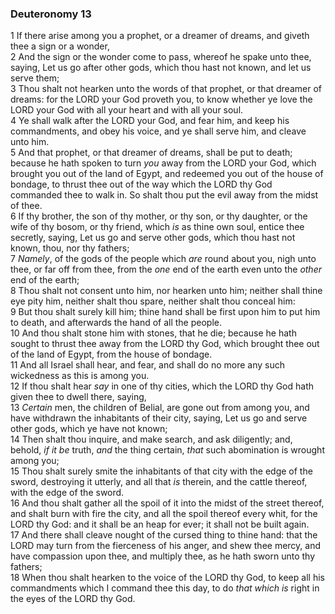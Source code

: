### Deuteronomy 13

1 If there arise among you a prophet, or a dreamer of dreams, and giveth thee a sign or a wonder,  
2 And the sign or the wonder come to pass, whereof he spake unto thee, saying, Let us go after other gods, which thou hast not known, and let us serve them;  
3 Thou shalt not hearken unto the words of that prophet, or that dreamer of dreams: for the LORD your God proveth you, to know whether ye love the LORD your God with all your heart and with all your soul.  
4 Ye shall walk after the LORD your God, and fear him, and keep his commandments, and obey his voice, and ye shall serve him, and cleave unto him.  
5 And that prophet, or that dreamer of dreams, shall be put to death; because he hath spoken to turn *you* away from the LORD your God, which brought you out of the land of Egypt, and redeemed you out of the house of bondage, to thrust thee out of the way which the LORD thy God commanded thee to walk in. So shalt thou put the evil away from the midst of thee.  
6 If thy brother, the son of thy mother, or thy son, or thy daughter, or the wife of thy bosom, or thy friend, which *is* as thine own soul, entice thee secretly, saying, Let us go and serve other gods, which thou hast not known, thou, nor thy fathers;  
7 *Namely*, of the gods of the people which *are* round about you, nigh unto thee, or far off from thee, from the *one* end of the earth even unto the *other* end of the earth;  
8 Thou shalt not consent unto him, nor hearken unto him; neither shall thine eye pity him, neither shalt thou spare, neither shalt thou conceal him:  
9 But thou shalt surely kill him; thine hand shall be first upon him to put him to death, and afterwards the hand of all the people.  
10 And thou shalt stone him with stones, that he die; because he hath sought to thrust thee away from the LORD thy God, which brought thee out of the land of Egypt, from the house of bondage.  
11 And all Israel shall hear, and fear, and shall do no more any such wickedness as this is among you.  
12 If thou shalt hear *say* in one of thy cities, which the LORD thy God hath given thee to dwell there, saying,  
13 *Certain* men, the children of Belial, are gone out from among you, and have withdrawn the inhabitants of their city, saying, Let us go and serve other gods, which ye have not known;  
14 Then shalt thou inquire, and make search, and ask diligently; and, behold, *if it be* truth, *and* the thing certain, *that* such abomination is wrought among you;  
15 Thou shalt surely smite the inhabitants of that city with the edge of the sword, destroying it utterly, and all that *is* therein, and the cattle thereof, with the edge of the sword.  
16 And thou shalt gather all the spoil of it into the midst of the street thereof, and shalt burn with fire the city, and all the spoil thereof every whit, for the LORD thy God: and it shall be an heap for ever; it shall not be built again.  
17 And there shall cleave nought of the cursed thing to thine hand: that the LORD may turn from the fierceness of his anger, and shew thee mercy, and have compassion upon thee, and multiply thee, as he hath sworn unto thy fathers;  
18 When thou shalt hearken to the voice of the LORD thy God, to keep all his commandments which I command thee this day, to do *that which is* right in the eyes of the LORD thy God.  
